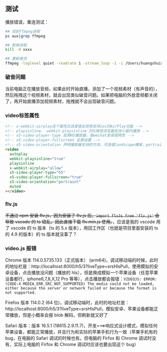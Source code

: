 ## 测试

播放错误，重连测试：

```sh
## 找到ffmpeg进程
ps aux|grep ffmpeg

## 断掉进程
kill -9 xxxx

## 重新推流
ffmpeg -loglevel quiet -readrate 1 -stream_loop -1 -i /Users/huangshuisheng/Desktop/hss/galaxy-s10/billd-live-server/src/video/fddm_mhsw.mp4 -vcodec copy -acodec copy -f flv 'rtmp://localhost/livestream/roomId___2?token=47b650e1196e9c9d5b30f18cbd7a3cf1&random_id=B86Os2F5sf'
```

### 破音问题

当前电脑正在播放音频，如果此时开始直播，添加了一个视频素材（有声音的），然后拖拽这个视频素材，就会出现类似破音问题。如果把电脑的外放音频都关闭了，再开始直播添加视频素材，拖拽就不会出现破音问题。

### video标签属性

```html
<!-- x-webkit-airplay这个属性应该是使此视频支持ios的AirPlay功能 -->
<!-- playsinline、 webkit-playsinline IOS微信浏览器支持小窗内播放 -->
<!-- x5-video-player-type 启用H5播放器，是wechat安卓版特性 -->
<!-- x5-video-player-fullscreen 全屏设置 -->
<!-- x5-video-orientation 声明播放器支持的方向，可选值landscape横屏，portraint竖屏。默认值portraint。 -->
<video
  autoplay
  webkit-playsinline="true"
  playsinline
  x-webkit-airplay="allow"
  x5-video-player-type="h5"
  x5-video-player-fullscreen="true"
  x5-video-orientation="portraint"
  muted
></video>
```

### flv.js

~~不通过 npm 安装 flv.js，因为安装了 flv.js 后，`import flvJs from 'flv.js'` 会导致 vscode 的 ts 错乱。因此直接下载 flv.min.js 使用。~~，应该是我的 vscode 用了 vscode 的 ts 版本（ts 的 5.x 版本），用回工作区（也就是项目里面安装的 ts 的 4.9 的版本）的 ts 版本就没事了？

### video.js 报错

Chrome 版本 114.0.5735.133（正式版本） (arm64)，调试移动端的时候，此时的地址栏是：http://localhost:8000/h5/3?liveType=srsHlsPull，使用模拟的安卓设备，点击播放没问题（播放的 hls），但是换成模拟一个苹果设备（任意苹果设备都行，iphone6,7,8,X,12 Pro 等等），点击播放都会报错：`VIDEOJS: ERROR: (CODE:4 MEDIA_ERR_SRC_NOT_SUPPORTED) The media could not be loaded, either because the server or network failed or because the format is not supported.`

Firefox 版本 114.0.2 (64 位)，调试移动端时，此时的地址栏是：http://localhost:8000/h5/3?liveType=srsHlsPull，模拟安卓、苹果设备都能正常播放，但是小概率会报 blob 解码，但刷新就又好了

Safari 版本：版本 16.5.1 (18615.2.9.11.7)，开发===>响应式设计模式，模拟任何苹果设备，都能正常播放，并且行为和实际的苹果手机行为一致（苹果手机有的 bug，在电脑的 Safari 调试的时候也有。但电脑的 Firfox 和 Chrome 调试时没有，实际上电脑的 Firfox 和 Chrome 调试时应该也要出现这个 bug）
